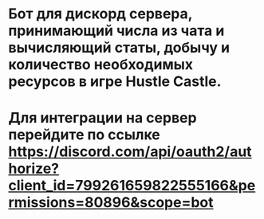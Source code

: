 # Бот для дискорд сервера, принимающий числа из чата и вычисляющий статы, добычу и количество необходимых ресурсов в игре Hustle Castle.
# Для интеграции на сервер перейдите по ссылке https://discord.com/api/oauth2/authorize?client_id=799261659822555166&permissions=80896&scope=bot

